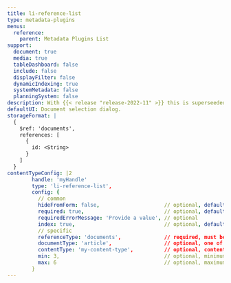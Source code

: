 ```yaml
---
title: li-reference-list
type: metadata-plugins
menus:
  reference:
    parent: Metadata Plugins List
support:
  document: true
  media: true
  tableDashboard: false
  include: false
  displayFilter: false
  dynamicIndexing: true
  systemMetadata: false
  planningSystem: false
description: With {{< release "release-2022-11" >}} this is superseeded by [`li-document-references`]({{< ref "/reference/document/metadata/plugins/li-document-references" >}}).
defaultUI: Document selection dialog.
storageFormat: |
  {
    $ref: 'documents',
    references: [
      {
        id: <String>
      }
    ]
  }
contentTypeConfig: |2
        handle: 'myHandle'
        type: 'li-reference-list',
        config: {
          // common
          hideFromForm: false,                     // optional, default: false
          required: true,                          // optional, default: false
          requiredErrorMessage: 'Provide a value', // optional
          index: true,                             // optional, default: false. {{< added-in "release-2023-07" >}}
          // specific
          referenceType: 'documents',              // required, must be 'documents'
          documentType: 'article',                 // optional, one of article, page, data-record
          contentType: 'my-content-type',          // optional, content type handle (or array)
          min: 3,                                  // optional, minimum number of references
          max: 6                                   // optional, maximum number of references
        }
---
```

